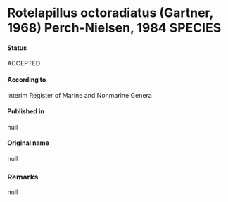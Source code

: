 Rotelapillus octoradiatus (Gartner, 1968) Perch-Nielsen, 1984 SPECIES
=======

#### Status
ACCEPTED

#### According to
Interim Register of Marine and Nonmarine Genera

#### Published in
null

#### Original name
null

### Remarks
null
